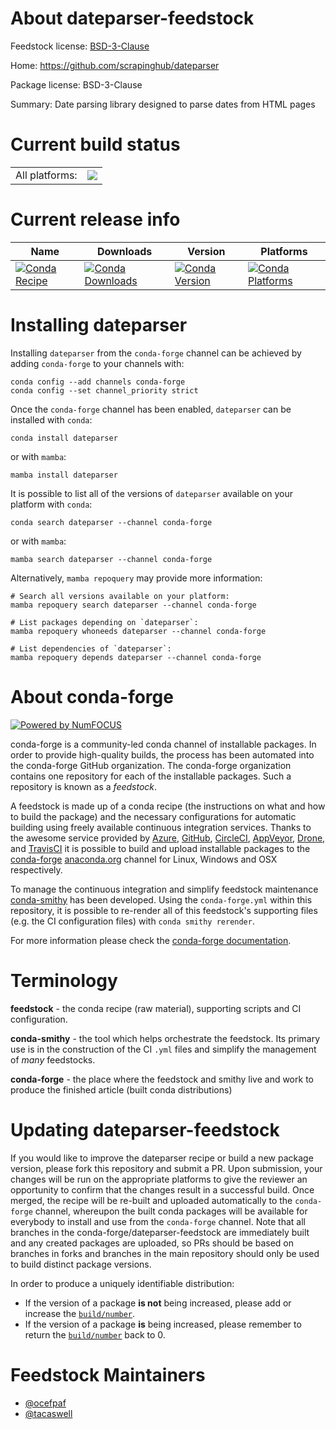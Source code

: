 About dateparser-feedstock
==========================

Feedstock license: [BSD-3-Clause](https://github.com/conda-forge/dateparser-feedstock/blob/main/LICENSE.txt)

Home: https://github.com/scrapinghub/dateparser

Package license: BSD-3-Clause

Summary: Date parsing library designed to parse dates from HTML pages

Current build status
====================


<table><tr><td>All platforms:</td>
    <td>
      <a href="https://dev.azure.com/conda-forge/feedstock-builds/_build/latest?definitionId=5554&branchName=main">
        <img src="https://dev.azure.com/conda-forge/feedstock-builds/_apis/build/status/dateparser-feedstock?branchName=main">
      </a>
    </td>
  </tr>
</table>

Current release info
====================

| Name | Downloads | Version | Platforms |
| --- | --- | --- | --- |
| [![Conda Recipe](https://img.shields.io/badge/recipe-dateparser-green.svg)](https://anaconda.org/conda-forge/dateparser) | [![Conda Downloads](https://img.shields.io/conda/dn/conda-forge/dateparser.svg)](https://anaconda.org/conda-forge/dateparser) | [![Conda Version](https://img.shields.io/conda/vn/conda-forge/dateparser.svg)](https://anaconda.org/conda-forge/dateparser) | [![Conda Platforms](https://img.shields.io/conda/pn/conda-forge/dateparser.svg)](https://anaconda.org/conda-forge/dateparser) |

Installing dateparser
=====================

Installing `dateparser` from the `conda-forge` channel can be achieved by adding `conda-forge` to your channels with:

```
conda config --add channels conda-forge
conda config --set channel_priority strict
```

Once the `conda-forge` channel has been enabled, `dateparser` can be installed with `conda`:

```
conda install dateparser
```

or with `mamba`:

```
mamba install dateparser
```

It is possible to list all of the versions of `dateparser` available on your platform with `conda`:

```
conda search dateparser --channel conda-forge
```

or with `mamba`:

```
mamba search dateparser --channel conda-forge
```

Alternatively, `mamba repoquery` may provide more information:

```
# Search all versions available on your platform:
mamba repoquery search dateparser --channel conda-forge

# List packages depending on `dateparser`:
mamba repoquery whoneeds dateparser --channel conda-forge

# List dependencies of `dateparser`:
mamba repoquery depends dateparser --channel conda-forge
```


About conda-forge
=================

[![Powered by
NumFOCUS](https://img.shields.io/badge/powered%20by-NumFOCUS-orange.svg?style=flat&colorA=E1523D&colorB=007D8A)](https://numfocus.org)

conda-forge is a community-led conda channel of installable packages.
In order to provide high-quality builds, the process has been automated into the
conda-forge GitHub organization. The conda-forge organization contains one repository
for each of the installable packages. Such a repository is known as a *feedstock*.

A feedstock is made up of a conda recipe (the instructions on what and how to build
the package) and the necessary configurations for automatic building using freely
available continuous integration services. Thanks to the awesome service provided by
[Azure](https://azure.microsoft.com/en-us/services/devops/), [GitHub](https://github.com/),
[CircleCI](https://circleci.com/), [AppVeyor](https://www.appveyor.com/),
[Drone](https://cloud.drone.io/welcome), and [TravisCI](https://travis-ci.com/)
it is possible to build and upload installable packages to the
[conda-forge](https://anaconda.org/conda-forge) [anaconda.org](https://anaconda.org/)
channel for Linux, Windows and OSX respectively.

To manage the continuous integration and simplify feedstock maintenance
[conda-smithy](https://github.com/conda-forge/conda-smithy) has been developed.
Using the ``conda-forge.yml`` within this repository, it is possible to re-render all of
this feedstock's supporting files (e.g. the CI configuration files) with ``conda smithy rerender``.

For more information please check the [conda-forge documentation](https://conda-forge.org/docs/).

Terminology
===========

**feedstock** - the conda recipe (raw material), supporting scripts and CI configuration.

**conda-smithy** - the tool which helps orchestrate the feedstock.
                   Its primary use is in the construction of the CI ``.yml`` files
                   and simplify the management of *many* feedstocks.

**conda-forge** - the place where the feedstock and smithy live and work to
                  produce the finished article (built conda distributions)


Updating dateparser-feedstock
=============================

If you would like to improve the dateparser recipe or build a new
package version, please fork this repository and submit a PR. Upon submission,
your changes will be run on the appropriate platforms to give the reviewer an
opportunity to confirm that the changes result in a successful build. Once
merged, the recipe will be re-built and uploaded automatically to the
`conda-forge` channel, whereupon the built conda packages will be available for
everybody to install and use from the `conda-forge` channel.
Note that all branches in the conda-forge/dateparser-feedstock are
immediately built and any created packages are uploaded, so PRs should be based
on branches in forks and branches in the main repository should only be used to
build distinct package versions.

In order to produce a uniquely identifiable distribution:
 * If the version of a package **is not** being increased, please add or increase
   the [``build/number``](https://docs.conda.io/projects/conda-build/en/latest/resources/define-metadata.html#build-number-and-string).
 * If the version of a package **is** being increased, please remember to return
   the [``build/number``](https://docs.conda.io/projects/conda-build/en/latest/resources/define-metadata.html#build-number-and-string)
   back to 0.

Feedstock Maintainers
=====================

* [@ocefpaf](https://github.com/ocefpaf/)
* [@tacaswell](https://github.com/tacaswell/)

